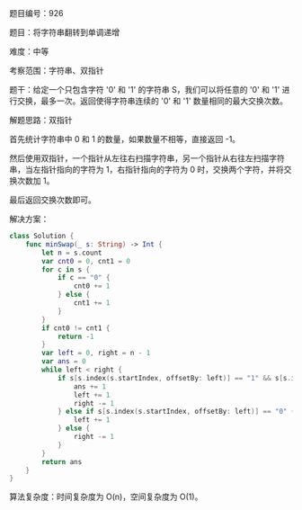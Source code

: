 题目编号：926

题目：将字符串翻转到单调递增

难度：中等

考察范围：字符串、双指针

题干：给定一个只包含字符 '0' 和 '1' 的字符串 S，我们可以将任意的 '0' 和 '1' 进行交换，最多一次。返回使得字符串连续的 '0' 和 '1' 数量相同的最大交换次数。

解题思路：双指针

首先统计字符串中 0 和 1 的数量，如果数量不相等，直接返回 -1。

然后使用双指针，一个指针从左往右扫描字符串，另一个指针从右往左扫描字符串，当左指针指向的字符为 1，右指针指向的字符为 0 时，交换两个字符，并将交换次数加 1。

最后返回交换次数即可。

解决方案：

```swift
class Solution {
    func minSwap(_ s: String) -> Int {
        let n = s.count
        var cnt0 = 0, cnt1 = 0
        for c in s {
            if c == "0" {
                cnt0 += 1
            } else {
                cnt1 += 1
            }
        }
        if cnt0 != cnt1 {
            return -1
        }
        var left = 0, right = n - 1
        var ans = 0
        while left < right {
            if s[s.index(s.startIndex, offsetBy: left)] == "1" && s[s.index(s.startIndex, offsetBy: right)] == "0" {
                ans += 1
                left += 1
                right -= 1
            } else if s[s.index(s.startIndex, offsetBy: left)] == "0" {
                left += 1
            } else {
                right -= 1
            }
        }
        return ans
    }
}
```

算法复杂度：时间复杂度为 O(n)，空间复杂度为 O(1)。